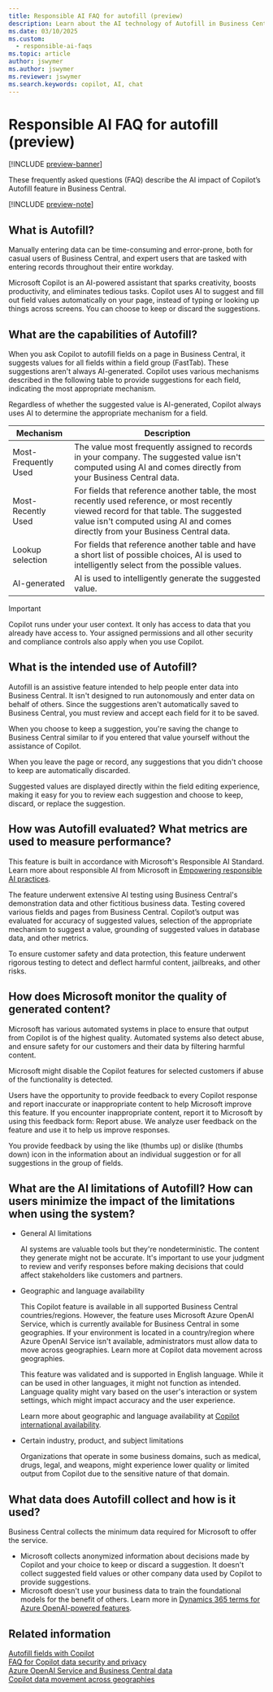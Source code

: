 ```yaml
---
title: Responsible AI FAQ for autofill (preview)
description: Learn about the AI technology of Autofill in Business Central, considerations, details about how AI is used, tested, evaluated, and limitations.
ms.date: 03/10/2025
ms.custom: 
  - responsible-ai-faqs
ms.topic: article
author: jswymer
ms.author: jswymer
ms.reviewer: jswymer
ms.search.keywords: copilot, AI, chat 
---
```

# Responsible AI FAQ for autofill (preview)

[!INCLUDE [preview-banner](~/../shared-content/shared/preview-includes/preview-banner.md)]

These frequently asked questions (FAQ) describe the AI impact of Copilot’s Autofill feature in Business Central.

[!INCLUDE [preview-note](~/../shared-content/shared/preview-includes/preview-note-d365.md)]

<!--[!INCLUDE [preview-note](~/../shared-content/shared/preview-includes/production-ready-preview-dynamics365.md)]-->

## What is Autofill?

Manually entering data can be time-consuming and error-prone, both for casual users of Business Central, and expert users that are tasked with entering records throughout their entire workday.  

Microsoft Copilot is an AI-powered assistant that sparks creativity, boosts productivity, and eliminates tedious tasks. Copilot uses AI to suggest and fill out field values automatically on your page, instead of typing or looking up things across screens. You can choose to keep or discard the suggestions. 

## What are the capabilities of Autofill?

When you ask Copilot to autofill fields on a page in Business Central, it suggests values for all fields within a field group (FastTab). These suggestions aren't always AI-generated. Copilot uses various mechanisms described in the following table to provide suggestions for each field, indicating the most appropriate mechanism.

Regardless of whether the suggested value is AI-generated, Copilot always uses AI to determine the appropriate mechanism for a field.

|Mechanism|Description|
|-|-|
|Most-Frequently Used |The value most frequently assigned to records in your company. The suggested value isn't computed using AI and comes directly from your Business Central data. |
|Most-Recently Used |For fields that reference another table, the most recently used reference, or most recently viewed record for that table. The suggested value isn't computed using AI and comes directly from your Business Central data. |
|Lookup selection |For fields that reference another table and have a short list of possible choices, AI is used to intelligently select from the possible values.|
|AI-generated |AI is used to intelligently generate the suggested value. |

> [!IMPORTANT]
> Copilot runs under your user context. It only has access to data that you already have access to. Your assigned permissions and all other security and compliance controls also apply when you use Copilot.

## What is the intended use of Autofill? 

Autofill is an assistive feature intended to help people enter data into Business Central. It isn't designed to run autonomously and enter data on behalf of others. Since the suggestions aren't automatically saved to Business Central, you must review and accept each field for it to be saved. 

When you choose to keep a suggestion, you're saving the change to Business Central similar to if you entered that value yourself without the assistance of Copilot.

When you leave the page or record, any suggestions that you didn't choose to keep are automatically discarded. 

Suggested values are displayed directly within the field editing experience, making it easy for you to review each suggestion and choose to keep, discard, or replace the suggestion. 

## How was Autofill evaluated? What metrics are used to measure performance? 

This feature is built in accordance with Microsoft's Responsible AI Standard. Learn more about responsible AI from Microsoft in [Empowering responsible AI practices](https://aka.ms/RAI).

The feature underwent extensive AI testing using Business Central's demonstration data and other fictitious business data. Testing covered various fields and pages from Business Central. Copilot’s output was evaluated for accuracy of suggested values, selection of the appropriate mechanism to suggest a value, grounding of suggested values in database data, and other metrics.

To ensure customer safety and data protection, this feature underwent rigorous testing to detect and deflect harmful content, jailbreaks, and other risks.

## How does Microsoft monitor the quality of generated content? 

Microsoft has various automated systems in place to ensure that output from Copilot is of the highest quality. Automated systems also detect abuse, and ensure safety for our customers and their data by filtering harmful content. 

Microsoft might disable the Copilot features for selected customers if abuse of the functionality is detected. 

Users have the opportunity to provide feedback to every Copilot response and report inaccurate or inappropriate content to help Microsoft improve this feature. If you encounter inappropriate content, report it to Microsoft by using this feedback form: Report abuse. We analyze user feedback on the feature and use it to help us improve responses.

You provide feedback by using the like (thumbs up) or dislike (thumbs down) icon in the information about an individual suggestion or for all suggestions in the group of fields.

## What are the AI limitations of Autofill? How can users minimize the impact of the limitations when using the system?

- General AI limitations

  AI systems are valuable tools but they're nondeterministic. The content they generate might not be accurate. It's important to use your judgment to review and verify responses before making decisions that could affect stakeholders like customers and partners. 

- Geographic and language availability

  This Copilot feature is available in all supported Business Central countries/regions. However, the feature uses Microsoft Azure OpenAI Service, which is currently available for Business Central in some geographies. If your environment is located in a country/region where Azure OpenAI Service isn't available, administrators must allow data to move across geographies. Learn more at Copilot data movement across geographies.

  This feature was validated and is supported in English language. While it can be used in other languages, it might not function as intended. Language quality might vary based on the user's interaction or system settings, which might impact accuracy and the user experience.

  Learn more about geographic and language availability at [Copilot international availability](https://aka.ms/bapcopilot-intl-report-external).

- Certain industry, product, and subject limitations

  Organizations that operate in some business domains, such as medical, drugs, legal, and weapons, might experience lower quality or limited output from Copilot due to the sensitive nature of that domain.

## What data does Autofill collect and how is it used?

Business Central collects the minimum data required for Microsoft to offer the service. 

- Microsoft collects anonymized information about decisions made by Copilot and your choice to keep or discard a suggestion. It doesn't collect suggested field values or other company data used by Copilot to provide suggestions.
- Microsoft doesn't use your business data to train the foundational models for the benefit of others. Learn more in [Dynamics 365 terms for Azure OpenAI-powered features](https://go.microsoft.com/fwlink/?linkid=2236010).

## Related information

[Autofill fields with Copilot](autofill-fields-with-copilot.md)  
[FAQ for Copilot data security and privacy](/dynamics365/faqs-copilot-data-security-privacy?toc=/dynamics365/business-central/toc.json)  
[Azure OpenAI Service and Business Central data](azure-openai-data.md)  
[Copilot data movement across geographies](ai-copilot-data-movement.md)  
